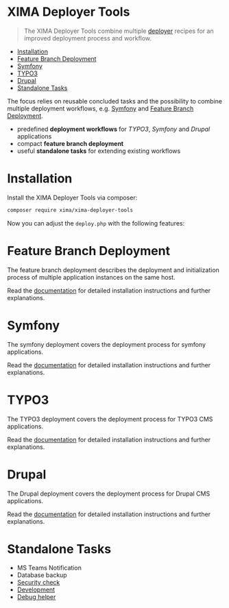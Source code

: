 XIMA Deployer Tools
===
> The XIMA Deployer Tools combine multiple [deployer](https://deployer.org/) recipes for an improved deployment process and workflow.

- [Installation](#installation)
- [Feature Branch Deployment](#feature-branch-deployment)
- [Symfony](#symfony)
- [TYPO3](#typo3)
- [Drupal](#drupal)
- [Standalone Tasks](#standalone-tasks)

The focus relies on reusable concluded tasks and the possibility to combine multiple deployment workflows, e.g. [Symfony](#symfony) and [Feature Branch Deployment](#feature-branch-deployment). 

- predefined **deployment workflows** for *TYPO3*, *Symfony* and *Drupal* applications
- compact **feature branch deployment** 
- useful **standalone tasks** for extending existing workflows

# Installation

Install the XIMA Deployer Tools via composer:
```bash
composer require xima/xima-deployer-tools
```

Now you can adjust the `deploy.php` with the following features:

# Feature Branch Deployment

The feature branch deployment describes the deployment and initialization process of multiple application instances on the same host.

Read the [documentation](docs/FEATURE.md) for detailed installation instructions and further explanations. 

# Symfony

The symfony deployment covers the deployment process for symfony applications.

Read the [documentation](docs/SYMFONY.md) for detailed installation instructions and further explanations.

# TYPO3

The TYPO3 deployment covers the deployment process for TYPO3 CMS applications.

Read the [documentation](docs/TYPO3.md) for detailed installation instructions and further explanations.

# Drupal

The Drupal deployment covers the deployment process for Drupal CMS applications.

Read the [documentation](docs/DRUPAL.md) for detailed installation instructions and further explanations.


# Standalone Tasks
- MS Teams Notification
- Database backup
- [Security check](docs/SECURITY.md)
- [Development](docs/DEV.md)
- [Debug helper](docs/DEBUG.md)
